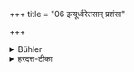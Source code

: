 +++
title = "06 इत्यूर्ध्वरेतसाम् प्रशंसा"

+++

<details><summary>Bühler</summary>

6. Thus are praised those who keep the vow of chastity.
</details>

<details><summary>हरदत्त-टीका</summary>

## सूत्रम्
इत्यूर्ध्वरेतसां प्रशंसा ॥५॥
## टिप्पनी
गृहस्थादन्ये त्रयोऽपि ऊर्ध्वरेतसः। तेषामेषा प्रशंसेति ॥ ५ ॥
</details>
